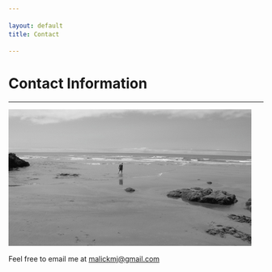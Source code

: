 ```yaml
---

layout: default
title: Contact 

---
```

 

# Contact Information

---


![malick](images/walking_ocean.jpg)

Feel free to email me at
<a href="mailto:malickmj@gmail.com">malickmj@gmail.com</a>


